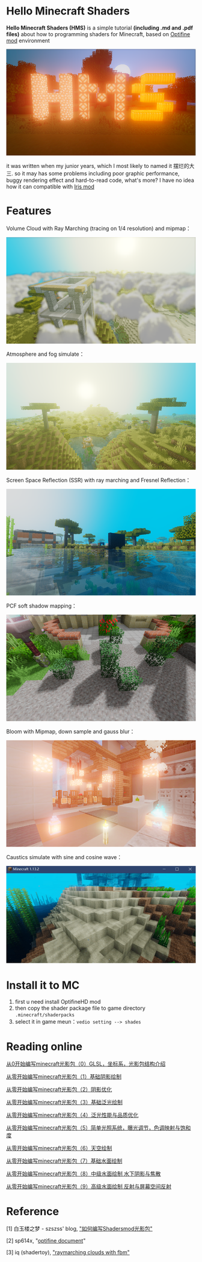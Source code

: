 

# Hello Minecraft Shaders

**Hello Minecraft Shaders (HMS)** is a simple tutorial **(including .md and .pdf files)** about how to programming shaders for Minecraft, based on [Optifine mod](https://github.com/sp614x/optifine) environment

![image-20211228174027270](README.assets/image-20211228174027270.png)



it was written when my junior years, which I most likely to named it 摆烂的大三. so it may has some problems including poor graphic performance, buggy rendering effect and hard-to-read code, what's more? I have no idea how it can compatible with [Iris mod](https://github.com/IrisShaders/Iris)



# Features

Volume Cloud with Ray Marching (tracing on 1/4 resolution) and mipmap：

![image-20211228173111194](README.assets/image-20211228173111194.png)



Atmosphere and fog simulate：

![image-20211227105950704](README.assets/image-20211227105950704.png)



Screen Space Reflection (SSR) with ray marching and Fresnel Reflection：

![image-20211227104528872](README.assets/image-20211227104528872.png)



PCF soft shadow mapping：

![image-20211227103553606](README.assets/image-20211227103553606.png)



Bloom with Mipmap, down sample and gauss blur：

![image-20211227105430895](README.assets/image-20211227105430895.png)



Caustics simulate with sine and cosine wave：

![image-20211227105430895](README.assets/20201009214559165.gif)




# Install it to MC

1. first u need install OptifineHD mod
2. then copy the shader package file to game directory `.minecraft/shaderpacks`
3. select it in game meun：`vedio setting --> shades`



# Reading online 

[从0开始编写minecraft光影包（0）GLSL，坐标系，光影包结构介绍](https://blog.csdn.net/weixin_44176696/article/details/108152896)

[从零开始编写minecraft光影包（1）基础阴影绘制](https://blog.csdn.net/weixin_44176696/article/details/108625077)

[从零开始编写minecraft光影包（2）阴影优化](https://blog.csdn.net/weixin_44176696/article/details/108637819)

[从零开始编写minecraft光影包（3）基础泛光绘制](https://blog.csdn.net/weixin_44176696/article/details/108672719)

[从零开始编写minecraft光影包（4）泛光性能与品质优化](https://blog.csdn.net/weixin_44176696/article/details/108692525)

[从零开始编写minecraft光影包（5）简单光照系统，曝光调节，色调映射与饱和度](https://blog.csdn.net/weixin_44176696/article/details/108909824)

[从零开始编写minecraft光影包（6）天空绘制](https://blog.csdn.net/weixin_44176696/article/details/108943499)

[从零开始编写minecraft光影包（7）基础水面绘制](https://blog.csdn.net/weixin_44176696/article/details/108951799)

[从零开始编写minecraft光影包（8）中级水面绘制 水下阴影与焦散](https://blog.csdn.net/weixin_44176696/article/details/108984693)

[从零开始编写minecraft光影包（9）高级水面绘制 反射与屏幕空间反射](https://blog.csdn.net/weixin_44176696/article/details/109189603)



# Reference

[1] 白玉楼之梦 - szszss' blog, ["如何编写Shadersmod光影包"](http://blog.hakugyokurou.net/)

[2] sp614x, "[optifine document](https://github.com/sp614x/optifine)"

[3] iq (shadertoy), ["raymarching clouds with fbm"](https://www.shadertoy.com/view/XslGRr)

